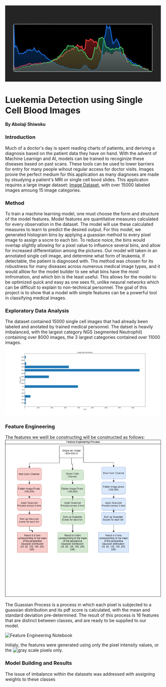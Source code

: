 ![](https://github.com/ashiwoku/blood-leukemia-capstone-/blob/main/soft%20histograms.jpg)

# Luekemia Detection using Single Cell Blood Images 
#### By Abolaji Shiwoku 

### Introduction
  Much of a doctor's day is spent reading charts of patients, and deriving a diagnosis based on the patient data they have on hand. With the advent of Machine Learnign and AI, 
models can be trained to recoginize these diseases based on past scans. These tools can be used to lower barriers for entry for many people wihout regular access for doctor 
visits. Images provie the perfect medium for this application as many diagnoses are made by stsudying a patient's MRI or single cell bood slides. This applicaton requires a 
large image dataset: [Image Dataset](https://wiki.cancerimagingarchive.net/pages/viewpage.action?pageId=61080958#61080958171ba531fc374829b21d3647e95f532c), with over 15000 labeled
images amoung 15 image categories.

### Method
  To train a machine learning model, one must choose the form and structure of the model features. Model features are quantitative measures calculated for every observation in the 
dataset. The model will use these calculated measures to learn to predict the desired output. For this model, we generated histogram bins by applying a guassian method to every
pixel image to assign a socre to each bin. To reduce noice, the bins would overlap slightly allowing for a pixel value to influence several bins, and allow for increased 
differentiation among the pictures. Our model will taken in an annotated single cell image, and determine what form of leukemia, if detectable, the patient is diagnosed with. 
Ths method was chosen for its robustness for many diseases across numerous medical image types, and it would alllow for the model builder to see what bins have the most 
imfromation, and which bin is the least useful. This allows for the model to be optimized quick and easy as one sees fit, unlike neaural networks which can be difficult to explain 
to non-technical personnel. The goal of this project is to show that a model with simple features can be a powerful tool in classifying medical images. 

### Exploratory Data Analysis
  The dataset contained 15000 single cell images that had already been labeled and anotated by trained medical personnel. The datset is heavily imbalanced, with the largest category NGS (segmented Neutrophil) containing over 8000 images, the 3 largest categories contained over 11000 images. 
![](https://github.com/ashiwoku/blood-leukemia-capstone-/blob/main/class_dist.png)

### Feature Engineering 
The features we weill be constructing will be constructed as follows:
![](https://github.com/ashiwoku/blood-leukemia-capstone-/blob/main/templetae.png)

The Guassian Process is a process in which each pixel is subjected to a guassian distribution and its pdf score is calculated, with the mean and standard deviation pre-determined.
The result of this process is 16 features that are distinct between classes, and are ready to be supplied to our model. 

![Feature Engineering Notebook](https://github.com/ashiwoku/blood-leukemia-capstone-/blob/main/feature%20engineering_2%20(3%20colors).ipynb)

Initialy, the features were generated using only the pixel intensity values, or the ![gray scale pixels only](https://github.com/ashiwoku/blood-leukemia-capstone-/blob/main/Feature%20Engineering%20(Gray%20Scale%20Values)). 

### Model Building and Results
  The issue of imbalance within the datasets was addressed with assigning weights to these classes 

